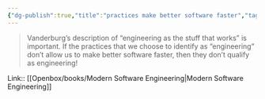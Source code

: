 ```yaml
---
{"dg-publish":true,"title":"practices make better software faster","tags":["quotes"],"date":"2023-08-17T12:26:28+04:00","modified_at":"2023-10-27T22:18:30+04:00","alias":"practices make better software faster","dg-path":"/quotes/202308171226.md","permalink":"/quotes/202308171226/","dgPassFrontmatter":true}
---
```



> Vanderburg’s description of “engineering as the stuff that works” is important. If the practices that we choose to identify as “engineering” don’t allow us to make better software faster, then they don’t qualify as engineering!

Link:: [[Openbox/books/Modern Software Engineering|Modern Software Engineering]]
